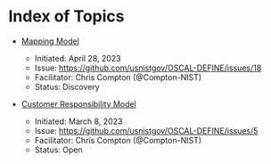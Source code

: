 # Index of Topics


- [Mapping Model](effort-mapping-model/)
  - Initiated:  April 28, 2023
  - Issue: https://github.com/usnistgov/OSCAL-DEFINE/issues/18
  - Facilitator: Chris Compton (@Compton-NIST)
  - Status: Discovery

- [Customer Responsibility Model](effort-responsibility-sharing/)
  - Initiated:  March 8, 2023
  - Issue: https://github.com/usnistgov/OSCAL-DEFINE/issues/5
  - Facilitator: Chris Compton (@Compton-NIST)
  - Status: Open
